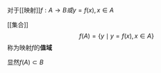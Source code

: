 对于[[映射]]$f:A\to B或y=f(x),x\in A$

[[集合]]
$$f(A)=\{y\mid y=f(x),x\in A\}$$
称为映射$f$的**值域**

显然$f(A)\subset B$